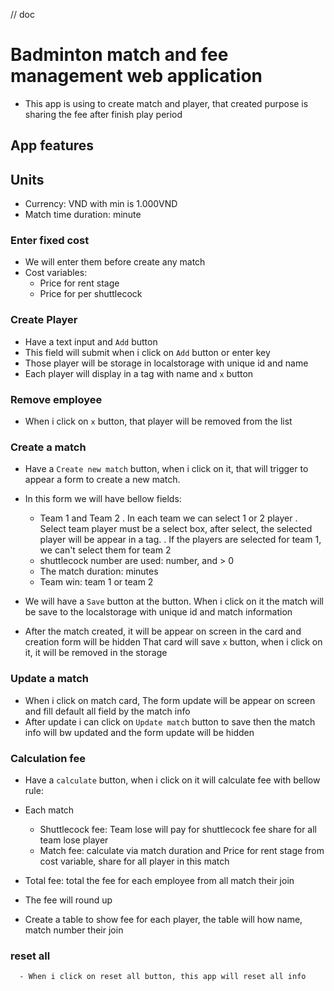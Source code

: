 // doc
# Badminton match and fee management web application
   - This app is using to create match and player, that created purpose is sharing the fee after finish play period

## App features

## Units
   - Currency: VND with min is 1.000VND
   - Match time duration: minute


### Enter fixed cost
   - We will enter them before create any match
   - Cost variables: 
      + Price for rent stage
      + Price for per shuttlecock

### Create Player
   - Have a text input and `Add` button
   - This field will submit when i click on `Add` button or enter key
   - Those player will be storage in localstorage with unique id and name
   - Each player will display in a tag with name and `x` button

### Remove employee
   - When i click on `x` button, that player will be removed from the list

### Create a match
   - Have a `Create new match` button, when i click on it, that will trigger to appear a form to create a new match.
   - In this form we will have bellow fields:
      + Team 1 and Team 2
         . In each team we can select 1 or 2 player
         . Select team player must be a select box, after select, the selected player will be appear in a tag.
         . If the players are selected for team 1, we can't select them for team 2
      + shuttlecock number are used: number, and > 0
      + The match duration: minutes
      + Team win: team 1 or team 2
   
   - We will have a `Save` button at the button. When i click on it the match will be save to the localstorage with unique id and match information

   - After the match created, it will be appear on screen in the card and creation form will be hidden That card will save `x` button, when i click on it, it will be removed in the storage


### Update a match
   - When i click on match card, The form update will be appear on screen and fill default all field by the match info
   - After update i can click on `Update match` button to save then the match info will bw updated and the form update will be hidden

### Calculation fee


   - Have a `calculate` button, when i click on it will calculate fee with bellow rule:

   - Each match
      +  Shuttlecock fee: Team lose will pay for shuttlecock fee share for all team lose player
      + Match fee: calculate via match duration and Price for rent stage from cost variable, share for all player in this match

   - Total fee: total the fee for each employee from all match their join

   - The fee will round up

   - Create a table to show fee for each player, the table will how name, match number their join

   ### reset all
      - When i click on reset all button, this app will reset all info